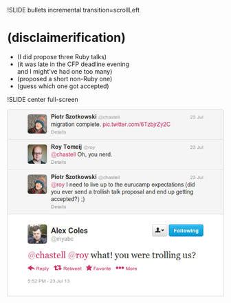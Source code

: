 !SLIDE bullets incremental transition=scrollLeft

# (disclaimerification)

* (I did propose three Ruby talks)
* (it was late in the CFP deadline evening<br />and I might’ve had one too many)
* (proposed a short non-Ruby one)
* (guess which one got accepted)

!SLIDE center full-screen

![trolling?](trolling.png)
